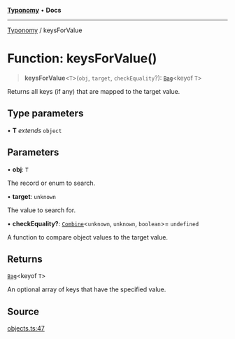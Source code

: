[**Typonomy**](../README.md) • **Docs**

***

[Typonomy](../globals.md) / keysForValue

# Function: keysForValue()

> **keysForValue**\<`T`\>(`obj`, `target`, `checkEquality`?): [`Bag`](../type-aliases/Bag.md)\<keyof `T`\>

Returns all keys (if any) that are mapped to the target value.

## Type parameters

• **T** *extends* `object`

## Parameters

• **obj**: `T`

The record or enum to search.

• **target**: `unknown`

The value to search for.

• **checkEquality?**: [`Combine`](../type-aliases/Combine.md)\<`unknown`, `unknown`, `boolean`\>= `undefined`

A function to compare object values to the target value.

## Returns

[`Bag`](../type-aliases/Bag.md)\<keyof `T`\>

An optional array of keys that have the specified value.

## Source

[objects.ts:47](https://github.com/softcraft-development/typonomy/blob/c5db2fa8cb85771ae57ef1e5ca7f405fc63a6f0d/src/objects.ts#L47)
